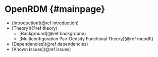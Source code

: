 OpenRDM        {#mainpage}
=======

+ [Introduction](@ref introduction)
+ [Theory](@ref theory)
  - [Background](@ref background)
  - [Multiconfiguration Pair-Density Functional Theory](@ref mcpdft)
+ [Dependencies](@ref dependencies)
+ [Known Issues](@ref issues)
